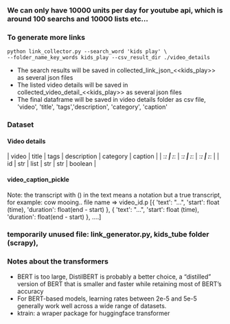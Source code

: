 ### We can only have 10000 units per day for youtube api, which is around 100 searchs and 10000 lists etc...

### To generate more links 
```
python link_collector.py --search_word 'kids play' \
--folder_name_key_words kids_play --csv_result_dir ./video_details
```

- The search results will be saved in collected_link_json_<<kids_play>> as several json files
- The listed video details will be saved in collected_video_detail_<<kids_play>> as several json files
- The final dataframe will be saved in video details folder as csv file, 'video', 'title', 'tags','description', 'category', 'caption'

### Dataset 
#### Video details

| video | title | tags | description | category | caption |
| :_____: | :_____: | :_____: | :_____: | :_____: | :_____: |
| id | str | list | str | str | boolean |

#### video_caption_pickle

Note: the transcript with () in the text means a notation but a true transcript, for example: cow mooing..
file name => video_id.p
[{
    'text': "...",
    'start': float (time),
    'duration': float(end - start)
},
{
    'text': "...",
    'start': float (time),
    'duration': float(end - start)
}, 
....]

### temporarily unused file: link_generator.py, kids_tube folder (scrapy), 

### Notes about the transformers
- BERT is too large, DistilBERT is probably a better choice, a “distilled” version of BERT that is smaller and faster while retaining most of BERT’s accuracy
- For BERT-based models, learning rates between 2e-5 and 5e-5 generally work well across a wide range of datasets. 
- ktrain: a wraper package for huggingface transformer